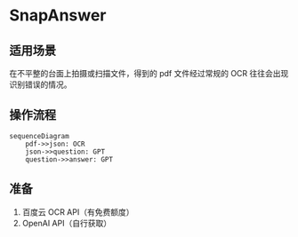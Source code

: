 # SnapAnswer

## 适用场景

在不平整的台面上拍摄或扫描文件，得到的 pdf 文件经过常规的 OCR 往往会出现识别错误的情况。

## 操作流程

```mermaid
sequenceDiagram
    pdf->>json: OCR
    json->>question: GPT
    question->>answer: GPT
```

## 准备

1. 百度云 OCR API（有免费额度）
2. OpenAI API（自行获取）